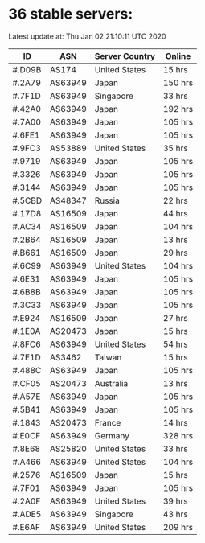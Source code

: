 # 36 stable servers:

Latest update at: Thu Jan 02 21:10:11 UTC 2020

| ID | ASN | Server Country | Online |
| -- | --- | -------------- | ------ |
| #.D09B | AS174 | United States | 15 hrs |
| #.2A79 | AS63949 | Japan | 150 hrs |
| #.7F1D | AS63949 | Singapore | 33 hrs |
| #.42A0 | AS63949 | Japan | 192 hrs |
| #.7A00 | AS63949 | Japan | 105 hrs |
| #.6FE1 | AS63949 | Japan | 105 hrs |
| #.9FC3 | AS53889 | United States | 35 hrs |
| #.9719 | AS63949 | Japan | 105 hrs |
| #.3326 | AS63949 | Japan | 105 hrs |
| #.3144 | AS63949 | Japan | 105 hrs |
| #.5CBD | AS48347 | Russia | 22 hrs |
| #.17D8 | AS16509 | Japan | 44 hrs |
| #.AC34 | AS16509 | Japan | 104 hrs |
| #.2B64 | AS16509 | Japan | 13 hrs |
| #.B661 | AS16509 | Japan | 29 hrs |
| #.6C99 | AS63949 | United States | 104 hrs |
| #.6E31 | AS63949 | Japan | 105 hrs |
| #.6B8B | AS63949 | Japan | 105 hrs |
| #.3C33 | AS63949 | Japan | 105 hrs |
| #.E924 | AS16509 | Japan | 27 hrs |
| #.1E0A | AS20473 | Japan | 15 hrs |
| #.8FC6 | AS63949 | United States | 54 hrs |
| #.7E1D | AS3462 | Taiwan | 15 hrs |
| #.488C | AS63949 | Japan | 105 hrs |
| #.CF05 | AS20473 | Australia | 13 hrs |
| #.A57E | AS63949 | Japan | 105 hrs |
| #.5B41 | AS63949 | Japan | 105 hrs |
| #.1843 | AS20473 | France | 14 hrs |
| #.E0CF | AS63949 | Germany | 328 hrs |
| #.8E68 | AS25820 | United States | 33 hrs |
| #.A466 | AS63949 | United States | 104 hrs |
| #.2576 | AS16509 | Japan | 15 hrs |
| #.7F01 | AS63949 | Japan | 105 hrs |
| #.2A0F | AS63949 | United States | 39 hrs |
| #.ADE5 | AS63949 | Singapore | 43 hrs |
| #.E6AF | AS63949 | United States | 209 hrs |

